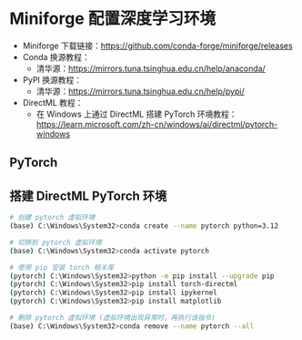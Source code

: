 # Miniforge 配置深度学习环境

- Miniforge 下载链接：https://github.com/conda-forge/miniforge/releases
- Conda 换源教程：
  - 清华源：https://mirrors.tuna.tsinghua.edu.cn/help/anaconda/
- PyPI 换源教程：
  - 清华源：https://mirrors.tuna.tsinghua.edu.cn/help/pypi/
- DirectML 教程：
  - 在 Windows 上通过 DirectML 搭建 PyTorch 环境教程：https://learn.microsoft.com/zh-cn/windows/ai/directml/pytorch-windows


## PyTorch

## 搭建 DirectML PyTorch 环境
```bash
# 创建 pytorch 虚拟环境
(base) C:\Windows\System32>conda create --name pytorch python=3.12

# 切换到 pytorch 虚拟环境
(base) C:\Windows\System32>conda activate pytorch

# 使用 pip 安装 torch 相关库
(pytorch) C:\Windows\System32>python -m pip install --upgrade pip
(pytorch) C:\Windows\System32>pip install torch-directml
(pytorch) C:\Windows\System32>pip install ipykernel
(pytorch) C:\Windows\System32>pip install matplotlib

# 删除 pytorch 虚拟环境 (虚拟环境出现异常时，再执行该指令)
(base) C:\Windows\System32>conda remove --name pytorch --all
```